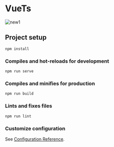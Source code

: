# VueTs

![new1](https://user-images.githubusercontent.com/38229144/72582600-9cdc2600-38b9-11ea-8ee4-b76f71cd9d33.gif)

## Project setup
```
npm install
```

### Compiles and hot-reloads for development
```
npm run serve
```

### Compiles and minifies for production
```
npm run build
```

### Lints and fixes files
```
npm run lint
```

### Customize configuration
See [Configuration Reference](https://cli.vuejs.org/config/).
